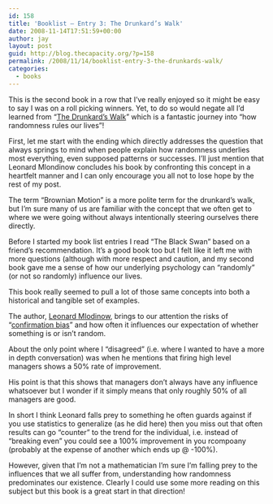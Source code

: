 ```yaml
---
id: 158
title: 'Booklist – Entry 3: The Drunkard’s Walk'
date: 2008-11-14T17:51:59+00:00
author: jay
layout: post
guid: http://blog.thecapacity.org/?p=158
permalink: /2008/11/14/booklist-entry-3-the-drunkards-walk/
categories:
  - books
---
```

This is the second book in a row that I’ve really enjoyed so it might be easy to say I was on a roll picking winners. Yet, to do so would negate all I’d learned from “[The Drunkard’s Walk](http://www.amazon.com/Drunkards-Walk-Randomness-Rules-Lives/dp/0375424040&tag=thecapacity-20)” which is a fantastic journey into “how randomness rules our lives”!

First, let me start with the ending which directly addresses the question that always springs to mind when people explain how randomness underlies most everything, even supposed patterns or successes. I’ll just mention that Leonard Mlondinow concludes his book by confronting this concept in a heartfelt manner and I can only encourage you all not to lose hope by the rest of my post.

The term “Brownian Motion” is a more polite term for the drunkard’s walk, but I’m sure many of us are familiar with the concept that we often get to where we were going without always intentionally steering ourselves there directly.

Before I started my book list entries I read “The Black Swan” based on a friend’s recommendation. It’s a good book too but I felt like it left me with more questions (although with more respect and caution, and my second book gave me a sense of how our underlying psychology can “randomly” (or not so randomly) influence our lives.

This book really seemed to pull a lot of those same concepts into both a historical and tangible set of examples.

The author,  <span><a href="http://www.amazon.com/exec/obidos/search-handle-url/ref=ntt_athr_dp_sr_1?%5Fencoding=UTF8&search-type=ss&index=books&field-author=Leonard%20Mlodinow">Leonard Mlodinow</a>, brings to our attention the risks of </span>“[confirmation bias](http://en.wikipedia.org/wiki/Confirmation_bias)” and how often it influences our expectation of whether something is or isn’t random.

About the only point where I “disagreed” (i.e. where I wanted to have a more in depth conversation) was when he mentions that firing high level managers shows a 50% rate of improvement.

His point is that this shows that managers don’t always have any influence whatsoever but I wonder if it simply means that only roughly 50% of all managers are good.

In short I think Leonard falls prey to something he often guards against if you use statistics to generalize (as he did here) then you miss out that often results can go “counter” to the trend for the individual, i.e. instead of “breaking even” you could see a 100% improvement in you rcompoany (probably at the expense of another which ends up @ -100%).

However, given that I’m not a mathematician I’m sure I’m falling prey to the influences that we all suffer from, understanding how randomness predominates our existence. Clearly I could use some more reading on this subject but this book is a great start in that direction!
